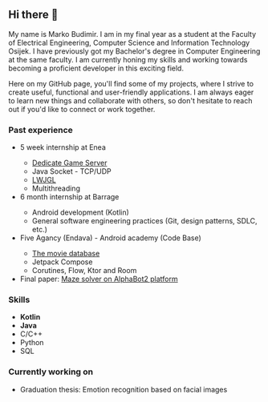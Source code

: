 ## Hi there 👋
My name is Marko Budimir. I am in my final year as a student at the Faculty of Electrical Engineering, Computer Science and Information Technology Osijek. I have previously got my Bachelor's degree in Computer Engineering at the same faculty.  I am currently honing my skills and working towards becoming a proficient developer in this exciting field. 

Here on my GitHub page, you'll find some of my projects, where I strive to create useful, functional and user-friendly applications. I am always eager to learn new things and collaborate with others, so don't hesitate to reach out if you'd like to connect or work together.

### Past experience
<ul>
  <li> 5 week internship at Enea </li>
  <ul>
    <li><a href="https://github.com/marko-budimir/DedicateGameServer">Dedicate Game Server</a></li>
    <li>Java Socket - TCP/UDP</li>
    <li><a href="https://www.lwjgl.org/">LWJGL</a></li>
    <li>Multithreading</li>
  </ul>
  <li> 6 month internship at Barrage </li>
  <ul>
      <li>Android development (Kotlin)</li>
      <li>General software engineering practices (Git, design patterns, SDLC, etc.)</li>
  </ul>
  
  <li> Five Agancy (Endava) - Android academy (Code Base)</li>
  <ul>
      <li><a href="https://github.com/marko-budimir/android-vjestina-tmdb">The movie database</a></li>
      <li>Jetpack Compose</li>
      <li>Corutines, Flow, Ktor and Room</li>
  </ul>
  
  <li> Final paper: <a href="https://github.com/marko-budimir/alphabot2-solves-maze">Maze solver on AlphaBot2 platform</a> </li>
</ul>

### Skills
- <b>Kotlin</b>
- <b>Java</b>
- C/C++
- Python
- SQL

### Currently working on   
- Graduation thesis: Emotion recognition based on facial images
